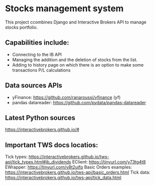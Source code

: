 # Stocks management system
This project ccombines Django and Interactive Brokers API to manage stocks portfolio.

## Capabilities include: 
* Connecting to the IB API
* Managing the addition and the deletion of stocks from the list.
* Adding to history page on which there is an option to make some transactions P/L calculations

## Data sources APIs
* yFinance: https://github.com/ranaroussi/yfinance (yf)
* pandas datareader: https://github.com/pydata/pandas-datareader

## Latest Python sources 
https://interactivebrokers.github.io/#

## Important TWS docs locatios:
Tick types: https://interactivebrokers.github.io/tws-api/tick_types.html#ib_dividends
EClient: https://tinyurl.com/y73tg4t8
EWrapper: https://tinyurl.com/y8t2ujfp
Basic Orders examples: https://interactivebrokers.github.io/tws-api/basic_orders.html 
Tick data: https://interactivebrokers.github.io/tws-api/tick_data.html